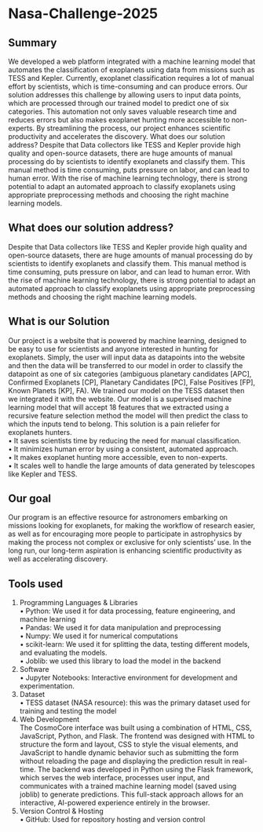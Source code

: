 # Nasa-Challenge-2025
## Summary
We developed a web platform integrated with a machine learning model that automates the classification of exoplanets using data from missions such as TESS and Kepler. Currently, exoplanet classification requires a lot of manual effort by scientists, which is time-consuming and can produce errors. Our solution addresses this challenge by allowing users to input data points, which are processed through our trained model to predict one of six categories. This automation not only saves valuable research time and reduces errors but also makes exoplanet hunting more accessible to non-experts. By streamlining the process, our project enhances scientific productivity and accelerates the discovery. 
What does our solution address? 
Despite that Data collectors like TESS and Kepler provide high quality and open-source datasets, there are huge amounts of manual processing do by scientists to identify exoplanets and classify them. This manual method is time consuming, puts pressure on labor, and can lead to human error. With the rise of machine learning technology, there is strong potential to adapt an automated approach to classify exoplanets using appropriate preprocessing methods and choosing the right machine learning models. 
## What does our solution address? 
Despite that Data collectors like TESS and Kepler provide high quality and open-source datasets, there are huge amounts of manual processing do by scientists to identify exoplanets and classify them. This manual method is time consuming, puts pressure on labor, and can lead to human error. With the rise of machine learning technology, there is strong potential to adapt an automated approach to classify exoplanets using appropriate preprocessing methods and choosing the right machine learning models.  
## What is our Solution
Our project is a website that is powered by machine learning, designed to be easy to use for scientists and anyone interested in hunting for exoplanets. Simply, the user will input data as datapoints into the website and then the data will be transferred to our model in order to classify the datapoint as one of six categories (ambiguous planetary candidates [APC], Confirmed Exoplanets [CP], Planetary Candidates [PC], False Positives [FP], Known Planets [KP], FA). We trained our model on the TESS dataset  then we integrated it with the website. Our model is a supervised machine learning model that will accept 18 features that we extracted using a recursive feature selection method the model will then predict the class to which the inputs tend to belong.
This solution is a pain reliefer for exoplanets hunters.  
•	It saves scientists time by reducing the need for manual classification.  
•	It minimizes human error by using a consistent, automated approach.  
•	It makes exoplanet hunting more accessible, even to non-experts.  
•	It scales well to handle the large amounts of data generated by telescopes like Kepler and TESS.  
## Our goal  
Our program is an effective resource for astronomers embarking on missions looking for exoplanets, for making the workflow of research easier, as well as for encouraging more people to participate in astrophysics by making the process not complex or exclusive for only scientists’ use. In the long run, our long-term aspiration is enhancing scientific productivity as well as accelerating discovery.
## Tools used  
1. Programming Languages & Libraries  
•	Python: We used it for data processing, feature engineering, and machine learning  
•	Pandas: We used it for data manipulation and preprocessing  
•	Numpy: We used it for numerical computations  
•	scikit-learn: We used it for splitting the data, testing different models, and evaluating the models.   
•	Joblib: we used this library to load the model in the backend  
2. Software  
•	Jupyter Notebooks: Interactive environment for development and experimentation.  
3. Dataset  
•	TESS dataset (NASA resource): this was the primary dataset used for training and testing the model  
4. Web Development  
The CosmoCore interface was built using a combination of HTML, CSS, JavaScript, Python, and Flask. The frontend was designed with HTML to structure the form and layout, CSS to style the visual elements, and JavaScript to handle dynamic behavior such as submitting the form without reloading the page and displaying the prediction result in real-time. The backend was developed in Python using the Flask framework, which serves the web interface, processes user input, and communicates with a trained machine learning model (saved using joblib) to generate predictions. This full-stack approach allows for an interactive, AI-powered experience entirely in the browser.  
5. Version Control & Hosting  
•	GitHub: Used for repository hosting and version control  

